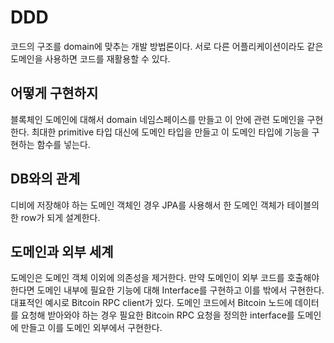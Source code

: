# DDD

코드의 구조를 domain에 맞추는 개발 방법론이다. 서로 다른
어플리케이션이라도 같은 도메인을 사용하면 코드를 재활용할 수 있다.

## 어떻게 구현하지

블록체인 도메인에 대해서 domain 네임스페이스를 만들고 이 안에 관련
도메인을 구현한다. 최대한 primitive 타입 대신에 도메인 타입을 만들고
이 도메인 타입에 기능을 구현하는 함수를 넣는다.

## DB와의 관계

디비에 저장해야 하는 도메인 객체인 경우 JPA를 사용해서 한 도메인
객체가 테이블의 한 row가 되게 설계한다.

## 도메인과 외부 세계

도메인은 도메인 객체 이외에 의존성을 제거한다. 만약 도메인이 외부
코드를 호출해야 한다면 도메인 내부에 필요한 기능에 대해 Interface를
구현하고 이를 밖에서 구현한다. 대표적인 예시로 Bitcoin RPC client가
있다. 도메인 코드에서 Bitcoin 노드에 데이터를 요청해 받아와야 하는
경우 필요한 Bitcoin RPC 요청을 정의한 interface를 도메인에 만들고 이를
도메인 외부에서 구현한다.

